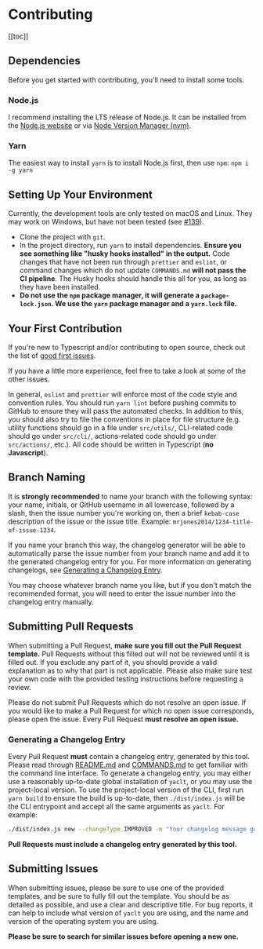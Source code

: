 # Contributing

[[toc]]

## Dependencies

Before you get started with contributing, you'll need to install some tools.

### Node.js

I recommend installing the LTS release of Node.js. It can be installed from the [Node.js website](https://nodejs.org/) or via [Node Version Manager (nvm)](https://github.com/nvm-sh/nvm).

### Yarn

The easiest way to install `yarn` is to install Node.js first, then use `npm`: `npm i -g yarn`

## Setting Up Your Environment

Currently, the development tools are only tested on macOS and Linux. They may work on Windows, but have not been tested (see [#139](https://github.com/mrjones2014/yaclt/issues/139)).

- Clone the project with `git`.
- In the project directory, run `yarn` to install dependencies. **Ensure you see something like "husky hooks installed" in the output.** Code changes that have not been run through `prettier` and `eslint`, or command changes which do not update `COMMANDS.md` **will not pass the CI pipeline**. The Husky hooks should handle this all for you, as long as they have been installed.
- **Do not use the `npm` package manager, it will generate a `package-lock.json`. We use the `yarn` package manager and a `yarn.lock` file.**

## Your First Contribution

If you're new to Typescript and/or contributing to open source, check out the list of [good first issues](https://github.com/mrjones2014/yaclt/issues?q=is%3Aissue+is%3Aopen+label%3A%22good+first+issue%22).

If you have a little more experience, feel free to take a look at some of the other issues.

In general, `eslint` and `prettier` will enforce most of the code style and convention rules. You should run `yarn lint` before pushing commits to GitHub to ensure they will pass the automated checks. In addition to this, you should also try to file the conventions
in place for file structure (e.g. utility functions should go in a file under `src/utils/`, CLI-related code should go under `src/cli/`, actions-related code should go under `src/actions/`, etc.). All code should be written
in Typescript (**no Javascript**).

## Branch Naming

It is **strongly recommended** to name your branch with the following syntax: your name, initials, or GitHub username in all lowercase, followed by a slash, then the issue number you're working on, then a brief `kebab-case`
description of the issue or the issue title. Example: `mrjones2014/1234-title-of-issue-1234`.

If you name your branch this way, the changelog generator will be able to automatically parse the issue number from your branch name and add it to the generated changelog entry for you. For more information
on generating changelogs, see [Generating a Changelog Entry](#generating-a-changelog-entry).

You may choose whatever branch name you like, but if you don't match the recommended format, you will need to enter the issue number into the changelog entry manually.

## Submitting Pull Requests

When submitting a Pull Request, **make sure you fill out the Pull Request template.** Pull Requests without this filled out will not be reviewed until it is filled out. If you exclude any part of it,
you should provide a valid explanation as to why that part is not applicable. Please also make sure test your own code with the provided testing instructions before requesting a review.

Please do not submit Pull Requests which do not resolve an open issue. If you would like to make a Pull Request for which no open issue corresponds, please open the issue. Every Pull Request **must resolve an open issue.**

### Generating a Changelog Entry

Every Pull Request **must** contain a changelog entry, generated by this tool. Please read through [README.md](./README.md) and [COMMANDS.md](./COMMANDS.md) to get familiar with the command line interface.
To generate a changelog entry, you may either use a reasonably up-to-date global installation of `yaclt`, or you may use the project-local version. To use the project-local version of the CLI, first run
`yarn build` to ensure the build is up-to-date, then `./dist/index.js` will be the CLI entrypoint and accept all the same arguments as `yaclt`. For example:

```sh
./dist/index.js new --changeType IMPROVED -m "Your changelog message goes here"
```

**Pull Requests must include a changelog entry generated by this tool.**

## Submitting Issues

When submitting issues, please be sure to use one of the provided templates, and be sure to fully fill out the template. You should be as detailed as possible, and use a clear and descriptive title.
For bug reports, it can help to include what version of `yaclt` you are using, and the name and version of the operating system you are using.

**Please be sure to search for similar issues before opening a new one.**
